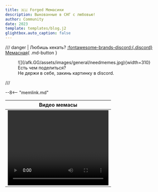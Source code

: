```yaml
---
title: 🇷🇺 Forged Мемасики
description: Выкованные в СНГ с любовью!
author: Community
date: 2023
template: templates/blog.j2
glightbox.auto_caption: false
---
```


/// danger | Любишь кекать? [:fontawesome-brands-discord:{.discord} Мемасная](https://discord.gg/xjJavhAvv6){ .md-button }
<figure markdown>
![](/afk.GG/assets/images/general/needmemes.jpg){width=310}
<figcaption> Есть чем поделиться? <br>
Не держи в себе, закинь картинку в discord.</figcaption>

</figure>
///

--8<-- "memlink.md"

|                        Видео                                                      мемасы                        |
|:---------------------------------------------------------------------------------------------------------------:|
| <video width="320" height="240" controls><source src="https://cdn.discordapp.com/attachments/1128503638470447154/1128503813117051030/phil.webm"" type="video/webm"></video> |
